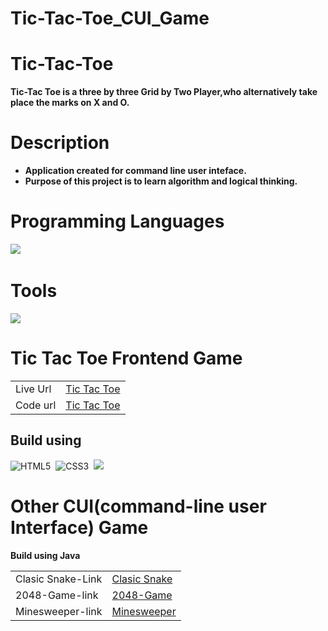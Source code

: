 # Tic-Tac-Toe_CUI_Game

# Tic-Tac-Toe

**Tic-Tac Toe is a three by three Grid by Two Player,who alternatively take place the marks on X and O.**

# Description

- **Application created for command line user inteface.**
-  **Purpose of this project is to learn algorithm and logical thinking.**

# Programming Languages 

<img src="https://img.shields.io/badge/Java-ED8B00?style=for-the-badge&logo=openjdk&logoColor=white">&nbsp;

# Tools

<img src="https://img.shields.io/badge/Notepad++-90E59A.svg?style=for-the-badge&logo=notepad%2B%2B&logoColor=black">

# Tic Tac Toe Frontend Game
|||
| :--- | :--- |
| Live Url | <a href="https://aswinth24.github.io/Tic-Tac-Toe/">Tic Tac Toe</a>|
| Code url | <a href="https://github.com/Aswinth24/Tic-Tac-Toe.git">Tic Tac Toe|
  
  <h2>Build using</h2>
  
   ![HTML5](https://img.shields.io/badge/HTML5%20-%23E34F26.svg?style=for-the-badge&logo=html5&logoColor=white)&nbsp;
    ![CSS3](https://img.shields.io/badge/CSS%20-%231572B6.svg?style=for-the-badge&logo=css3&logoColor=white)&nbsp;
   <img src="https://img.shields.io/badge/JavaScript-323330?style=for-the-badge&logo=javascript&logoColor=F7DF1E">&nbsp;
 
  # Other CUI(command-line user Interface) Game

  **Build using Java**

|||
| :--- | :--- |
|Clasic Snake-Link| <a href="https://github.com/Aswinth24/Classic_Snake_Game.git" target="_blank">Clasic Snake</a>
|2048-Game-link| <a href="https://github.com/Aswinth24/2048-Game.git" target="_blank">2048-Game</a>
|Minesweeper-link|<a href="https://github.com/Aswinth24/Minesweeper.git" target="_blank">Minesweeper<a>

